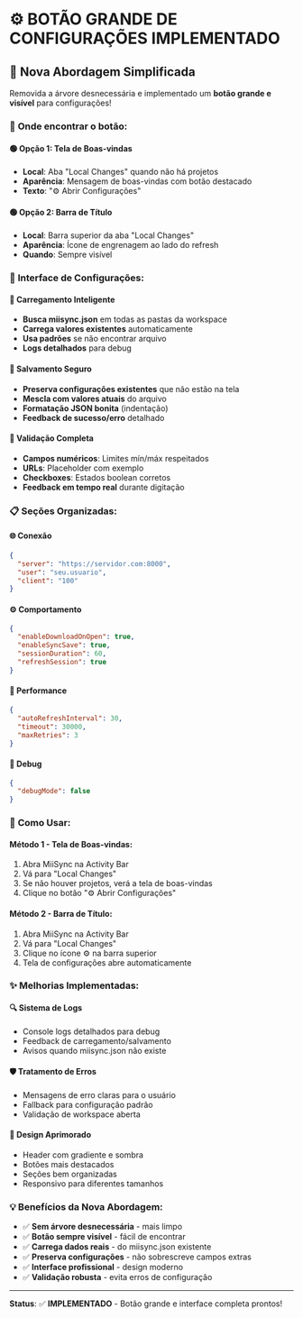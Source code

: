 # ⚙️ BOTÃO GRANDE DE CONFIGURAÇÕES IMPLEMENTADO

## 🎯 **Nova Abordagem Simplificada**

Removida a árvore desnecessária e implementado um **botão grande e visível** para configurações!

### 📍 **Onde encontrar o botão:**

#### 🟢 **Opção 1: Tela de Boas-vindas**
- **Local**: Aba "Local Changes" quando não há projetos
- **Aparência**: Mensagem de boas-vindas com botão destacado
- **Texto**: "⚙️ Abrir Configurações"

#### 🟢 **Opção 2: Barra de Título**
- **Local**: Barra superior da aba "Local Changes"
- **Aparência**: Ícone de engrenagem ao lado do refresh
- **Quando**: Sempre visível

### 🎨 **Interface de Configurações:**

#### 📖 **Carregamento Inteligente**
- **Busca miisync.json** em todas as pastas da workspace
- **Carrega valores existentes** automaticamente
- **Usa padrões** se não encontrar arquivo
- **Logs detalhados** para debug

#### 💾 **Salvamento Seguro**
- **Preserva configurações existentes** que não estão na tela
- **Mescla com valores atuais** do arquivo
- **Formatação JSON bonita** (indentação)
- **Feedback de sucesso/erro** detalhado

#### 🎯 **Validação Completa**
- **Campos numéricos**: Limites mín/máx respeitados
- **URLs**: Placeholder com exemplo
- **Checkboxes**: Estados boolean corretos
- **Feedback em tempo real** durante digitação

### 📋 **Seções Organizadas:**

#### 🌐 **Conexão**
```json
{
  "server": "https://servidor.com:8000",
  "user": "seu.usuario", 
  "client": "100"
}
```

#### ⚙️ **Comportamento**
```json
{
  "enableDownloadOnOpen": true,
  "enableSyncSave": true,
  "sessionDuration": 60,
  "refreshSession": true
}
```

#### 🚀 **Performance**
```json
{
  "autoRefreshInterval": 30,
  "timeout": 30000,
  "maxRetries": 3
}
```

#### 🔧 **Debug**
```json
{
  "debugMode": false
}
```

### 🧪 **Como Usar:**

#### **Método 1 - Tela de Boas-vindas:**
1. Abra MiiSync na Activity Bar
2. Vá para "Local Changes"
3. Se não houver projetos, verá a tela de boas-vindas
4. Clique no botão "⚙️ Abrir Configurações"

#### **Método 2 - Barra de Título:**
1. Abra MiiSync na Activity Bar
2. Vá para "Local Changes"
3. Clique no ícone ⚙️ na barra superior
4. Tela de configurações abre automaticamente

### ✨ **Melhorias Implementadas:**

#### 🔍 **Sistema de Logs**
- Console logs detalhados para debug
- Feedback de carregamento/salvamento
- Avisos quando miisync.json não existe

#### 🛡️ **Tratamento de Erros**
- Mensagens de erro claras para o usuário
- Fallback para configuração padrão
- Validação de workspace aberta

#### 🎨 **Design Aprimorado**
- Header com gradiente e sombra
- Botões mais destacados
- Seções bem organizadas
- Responsivo para diferentes tamanhos

### 💡 **Benefícios da Nova Abordagem:**

- ✅ **Sem árvore desnecessária** - mais limpo
- ✅ **Botão sempre visível** - fácil de encontrar
- ✅ **Carrega dados reais** - do miisync.json existente
- ✅ **Preserva configurações** - não sobrescreve campos extras
- ✅ **Interface profissional** - design moderno
- ✅ **Validação robusta** - evita erros de configuração

---
**Status**: ✅ **IMPLEMENTADO** - Botão grande e interface completa prontos!
